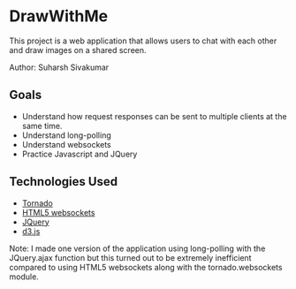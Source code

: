 DrawWithMe
==========
This project is a web application that allows users to chat with each other and draw images on a shared screen.

Author: Suharsh Sivakumar

Goals
-----
* Understand how request responses can be sent to multiple clients at the same time.
* Understand long-polling
* Understand websockets
* Practice Javascript and JQuery

Technologies Used
-----------------
* [Tornado](http://www.tornadoweb.org/)
* [HTML5 websockets](http://www.tornadoweb.org/documentation/websocket.html)
* [JQuery](http://jquery.com/)
* [d3.js](http://d3js.org/)

Note: I made one version of the application using long-polling with the JQuery.ajax function but this turned out to be extremely inefficient compared to using HTML5 websockets along with the tornado.websockets module.
